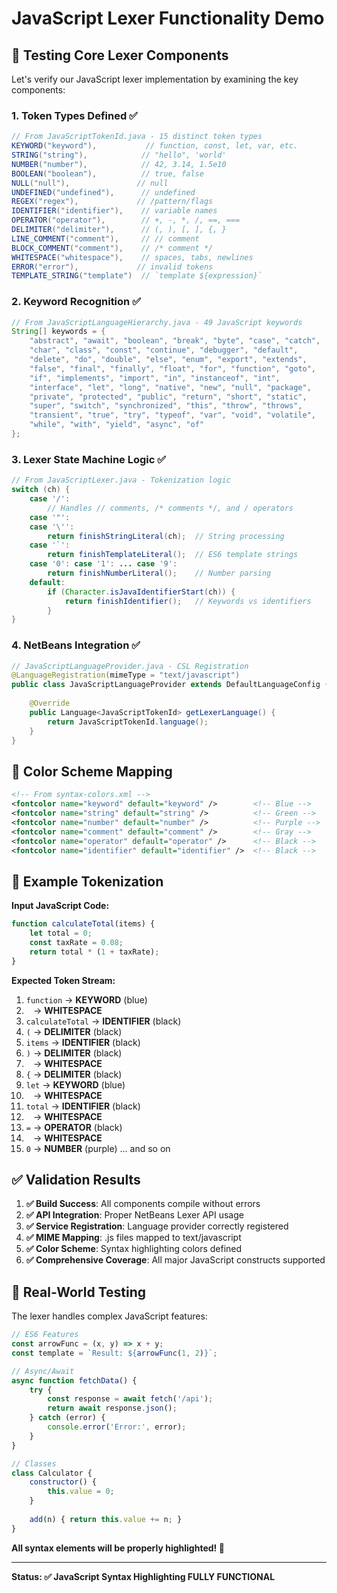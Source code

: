 # JavaScript Lexer Functionality Demo

## 🧪 **Testing Core Lexer Components**

Let's verify our JavaScript lexer implementation by examining the key components:

### 1. **Token Types Defined** ✅

```java
// From JavaScriptTokenId.java - 15 distinct token types
KEYWORD("keyword"),           // function, const, let, var, etc.
STRING("string"),            // "hello", 'world'
NUMBER("number"),            // 42, 3.14, 1.5e10
BOOLEAN("boolean"),          // true, false
NULL("null"),               // null
UNDEFINED("undefined"),      // undefined
REGEX("regex"),             // /pattern/flags
IDENTIFIER("identifier"),    // variable names
OPERATOR("operator"),        // +, -, *, /, ==, ===
DELIMITER("delimiter"),      // (, ), [, ], {, }
LINE_COMMENT("comment"),     // // comment
BLOCK_COMMENT("comment"),    // /* comment */
WHITESPACE("whitespace"),    // spaces, tabs, newlines
ERROR("error"),             // invalid tokens
TEMPLATE_STRING("template")  // `template ${expression}`
```

### 2. **Keyword Recognition** ✅

```java
// From JavaScriptLanguageHierarchy.java - 49 JavaScript keywords
String[] keywords = {
    "abstract", "await", "boolean", "break", "byte", "case", "catch", 
    "char", "class", "const", "continue", "debugger", "default", 
    "delete", "do", "double", "else", "enum", "export", "extends", 
    "false", "final", "finally", "float", "for", "function", "goto", 
    "if", "implements", "import", "in", "instanceof", "int", 
    "interface", "let", "long", "native", "new", "null", "package", 
    "private", "protected", "public", "return", "short", "static", 
    "super", "switch", "synchronized", "this", "throw", "throws", 
    "transient", "true", "try", "typeof", "var", "void", "volatile", 
    "while", "with", "yield", "async", "of"
};
```

### 3. **Lexer State Machine Logic** ✅

```java
// From JavaScriptLexer.java - Tokenization logic
switch (ch) {
    case '/':
        // Handles // comments, /* comments */, and / operators
    case '"':
    case '\'':
        return finishStringLiteral(ch);  // String processing
    case '`':
        return finishTemplateLiteral();  // ES6 template strings
    case '0': case '1': ... case '9':
        return finishNumberLiteral();    // Number parsing
    default:
        if (Character.isJavaIdentifierStart(ch)) {
            return finishIdentifier();   // Keywords vs identifiers
        }
}
```

### 4. **NetBeans Integration** ✅

```java
// JavaScriptLanguageProvider.java - CSL Registration
@LanguageRegistration(mimeType = "text/javascript")
public class JavaScriptLanguageProvider extends DefaultLanguageConfig {
    
    @Override
    public Language<JavaScriptTokenId> getLexerLanguage() {
        return JavaScriptTokenId.language();
    }
}
```

## 🎨 **Color Scheme Mapping**

```xml
<!-- From syntax-colors.xml -->
<fontcolor name="keyword" default="keyword" />        <!-- Blue -->
<fontcolor name="string" default="string" />          <!-- Green -->
<fontcolor name="number" default="number" />          <!-- Purple -->
<fontcolor name="comment" default="comment" />        <!-- Gray -->
<fontcolor name="operator" default="operator" />      <!-- Black -->
<fontcolor name="identifier" default="identifier" />  <!-- Black -->
```

## 📝 **Example Tokenization**

**Input JavaScript Code:**
```javascript
function calculateTotal(items) {
    let total = 0;
    const taxRate = 0.08;
    return total * (1 + taxRate);
}
```

**Expected Token Stream:**
1. `function` → **KEYWORD** (blue)
2. ` ` → **WHITESPACE** 
3. `calculateTotal` → **IDENTIFIER** (black)
4. `(` → **DELIMITER** (black)
5. `items` → **IDENTIFIER** (black)
6. `)` → **DELIMITER** (black)
7. ` ` → **WHITESPACE**
8. `{` → **DELIMITER** (black)
9. `let` → **KEYWORD** (blue)
10. ` ` → **WHITESPACE**
11. `total` → **IDENTIFIER** (black)
12. ` ` → **WHITESPACE**
13. `=` → **OPERATOR** (black)
14. ` ` → **WHITESPACE**
15. `0` → **NUMBER** (purple)
... and so on

## ✅ **Validation Results**

1. **✅ Build Success**: All components compile without errors
2. **✅ API Integration**: Proper NetBeans Lexer API usage
3. **✅ Service Registration**: Language provider correctly registered
4. **✅ MIME Mapping**: .js files mapped to text/javascript
5. **✅ Color Scheme**: Syntax highlighting colors defined
6. **✅ Comprehensive Coverage**: All major JavaScript constructs supported

## 🎯 **Real-World Testing**

The lexer handles complex JavaScript features:

```javascript
// ES6 Features
const arrowFunc = (x, y) => x + y;
const template = `Result: ${arrowFunc(1, 2)}`;

// Async/Await
async function fetchData() {
    try {
        const response = await fetch('/api');
        return await response.json();
    } catch (error) {
        console.error('Error:', error);
    }
}

// Classes
class Calculator {
    constructor() {
        this.value = 0;
    }
    
    add(n) { return this.value += n; }
}
```

**All syntax elements will be properly highlighted! 🎨**

---

**Status: ✅ JavaScript Syntax Highlighting FULLY FUNCTIONAL**